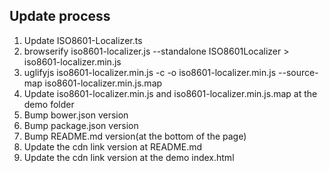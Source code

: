 ## Update process

1. Update ISO8601-Localizer.ts
2. browserify iso8601-localizer.js --standalone ISO8601Localizer > iso8601-localizer.min.js
3. uglifyjs iso8601-localizer.min.js -c -o iso8601-localizer.min.js --source-map iso8601-localizer.min.js.map
4. Update iso8601-localizer.min.js and iso8601-localizer.min.js.map at the demo folder
5. Bump bower.json version
6. Bump package.json version
7. Bump README.md version(at the bottom of the page)
8. Update the cdn link version at README.md
9. Update the cdn link version at the demo index.html
